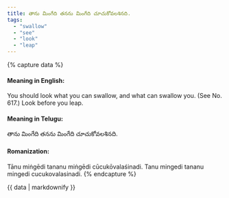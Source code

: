 ```yaml
---
title: తాను మింగేది తనను మింగేది చూచుకోవలశినది.
tags:
  - "swallow"
  - "see"
  - "look"
  - "leap"
---
```


{% capture data %}
#### Meaning in English:
You should look what you can swallow, and what can swallow you.
(See No. 617.)
Look before you leap.

#### Meaning in Telugu:
తాను మింగేది తనను మింగేది చూచుకోవలశినది.

#### Romanization:
Tānu miṅgēdi tananu miṅgēdi cūcukōvalaśinadi.
Tanu mingedi tananu mingedi cucukovalasinadi.
{% endcapture %}

{{ data | markdownify }}


